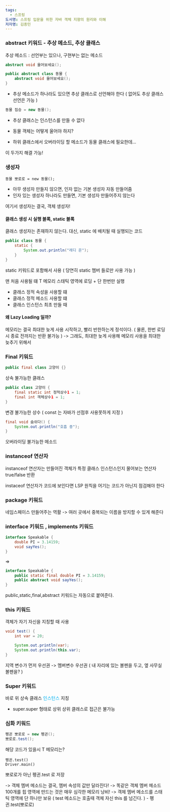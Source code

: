 ```yaml
---
tags:
  - 스프링
도서명: 스프링 입문을 위한 자바 객체 지향의 원리와 이해
저자명: 김종민
---
```

### abstract 키워드 - 추상 메소드, 추상 클래스

추상 메소드 : 선언부는 있으나, 구현부는 없는 메소드
```java
abstract void 울어보세요();
```

```java
public abstract class 동물 {
	abstract void 울어보세요();
}
```

- 추상 메소드가 하나라도 있으면 추상 클래스로 선언해야 한다
	( 없어도 추상 클래스 선언은 가능 )
```java
동물 짐승 = new 동물();
```
- 추상 클래스는 인스턴스를 만들 수 없다

- 동물 객체는 어떻게 울어야 하지?
- 하위 클래스에서 오버라이딩 할 메소드가 동물 클래스에 필요한데...

이 두가지 해결 가능!
### 생성자

`동물 뽀로로 = new 동물();`

- 아무 생성자 만들지 않으면, 인자 없는 기본 생성자 자동 만들어줌
- 인자 있는 생성자 하나라도 만들면, 기본 생성자 만들어주지 않는다

여기서 생성자는 결국, 객체 생성자!
#### 클래스 생성 시 실행 블록, static 블록

클래스 생성자는 존재하지 않는다.
대신, static 에 배치될 때 실행되는 코드
```java
public class 동물 {
	static {
		System.out.println("레디 온");
	}
}
```

static 키워드로 포함해서 사용
( 당연히 static 멤버 들로만 사용 가능 )

맨 처음 사용될 떄 T 메모리 스태틱 영역에 로딩 + 단 한번만 실행

- 클래스 정적 속성을 사용할 떄
- 클래스 정적 메소드 사용할 떄
- 클래스 인스턴스 최초 만들 때
#### 왜 Lazy Loading 일까?

메모리는 결국 최대한 늦게 사용 시작하고, 빨리 반한하는게 정석이다.
( 물론, 한번 로딩 시 종료 전까지는 반환 불가능 )
-> 그래도, 최대한 늦게 사용해 메모리 사용을 최대한 늦추기 위해서
### Final 키워드
```java
public final class 고양이 {}
```
상속 불가능한 클래스
```java
public class 고양이 {
	final static int 정적상수1 = 1;
	final int 객체상수1 = 1;
}
```
변경 불가능한 상수 ( const 는 자바가 선점후 사용못하게 지정 )
```java
final void 숨쉬다() {
	System.out.println("호흡 중");
}
```
오버라이딩 불가능한 메소드
### instanceof 연산자

instanceof 연산자는 만들어진 객체가 특정 클래스 인스턴스인지 물어보는 연산자
true/false 반환

instaceof 연산자가 코드에 보인다면
LSP 원칙을 어기는 코드가 아닌지 점검해야 한다
### package 키워드

네임스페이스 만들어주는 역활
-> 여러 곳에서 중복되는 이름을 방지할 수 있게 해준다
### interface 키워드 , implements 키워드

```java
interface Speakable {
	double PI = 3.14159;
	void sayYes();
}
```
=>
```java
interface Speakable {
	public static final double PI = 3.14159;
	public abstract void sayYes();
}
```

public,static,final,abstract 키워드는 자동으로 붙여준다.
### this 키워드

객체가 자기 자신을 지칭할 때 사용
```java
void test() {
	int var = 20;

	System.out.println(var);
	System.out.println(this.var);
}
```

지역 변수가 먼저 우선권 -> 멤버변수 우선권
( 내 자리에 있는 볼펜을 두고, 옆 사무실 볼펜을? )
### Super 키워드

바로 위 상속 클래스 <span style="color:#00b0f0">인스턴스</span> 지칭

- super.super 형태로 상위 상위 클래스로 접근은 불가능
### 심화 키워드

```java
펭귄 뽀로로 = new 펭귄();
뽀로로.test();
```
해당 코드가 있을시 T 메모리는?
```
펭귄.test()
Driver.main()
```
뽀로로가 아닌 펭귄.test 로 저장

-> 객체 멤버 메소드는 결국, 멤버 속성의 값만 달라진다!
-> 똑같은 객체 멤버 메소드 100개를 힙 영역에 만드는 것은 매우 심각한 메모리 낭비!
-> 객체 멤버 메소드를 스태틱 영역에 단 하나만 보유
( test 메소드는 호출때 객체 자신 this 를 넘긴다. ) - 펭귄.test(뽀로로)



